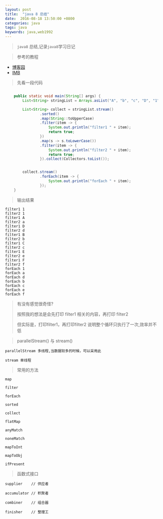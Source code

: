 ```yaml
---
layout: post
title:  "java 8 总结"
date:  2016-08-18 13:50:00 +0800
categories: java
tags: java
keywords: java,web1992
---
```


>`java8` 总结,记录`java8`学习日记
>

<!--more-->

>参考的教程
>

- [博客园](http://www.cnblogs.com/davidwang456/p/4760559.html)
- [IMB](https://www.ibm.com/developerworks/cn/java/j-lo-java8streamapi/)

>先看一段代码
>
	
```java

    public static void main(String[] args) {
        List<String> stringList = Arrays.asList("A", "b", "c", "D", "1", "e", "f");

        List<String> collect = stringList.stream()
                .sorted()
                .map(String::toUpperCase)
                .filter(item -> {
                    System.out.println("filter1 " + item);
                    return true;
                })
                .map(s -> s.toLowerCase())
                .filter(item -> {
                    System.out.println("filter2 " + item);
                    return true;
                }).collect(Collectors.toList());


        collect.stream()
                .forEach(item -> {
                    System.out.println("forEach " + item);
                });
    }

```

>输出结果
	
	filter1 1
	filter2 1
	filter1 A
	filter2 a
	filter1 D
	filter2 d
	filter1 B
	filter2 b
	filter1 C
	filter2 c
	filter1 E
	filter2 e
	filter1 F
	filter2 f
	forEach 1
	forEach a
	forEach d
	forEach b
	forEach c
	forEach e
	forEach f

>有没有感觉很奇怪?
>
>按照我的想法是会先打印 filter1  相关的内容，再打印 filter2
>
>但实际是，打印filter1，再打印filter2 说明整个循环只执行了一次,效率并不低


 
>parallelStream() 与  stream()
>
 
	parallelStream 多线程,当数据较多的时候，可以采用此
	
	stream 单线程


>常用的方法


	map
	
	filter
	
	forEach
	
	sorted
	
	collect
	
	flatMap
	
	anyMatch
	
	noneMatch
	
	mapToInt
	
	mapToObj
	
	ifPresent

	
>函数式接口

	supplier 	// 供应者
	
	accumulator // 积聚者
	
	combiner 	// 组合器
	
	finisher	// 整理工


